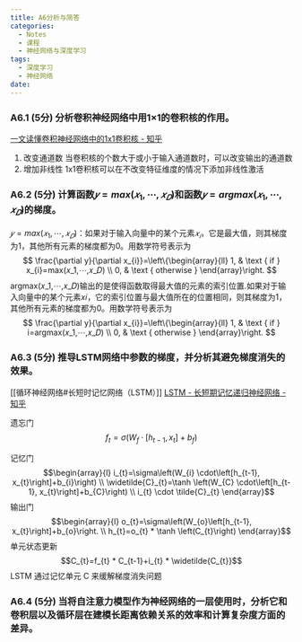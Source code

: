 ```yaml
---
title: A6分析与简答
categories:
  - Notes
  - 课程
  - 神经网络与深度学习
tags:
  - 深度学习
  - 神经网络
date:
---
```

### A6.1 (5分) 分析卷积神经网络中用1×1的卷积核的作用。
[一文读懂卷积神经网络中的1x1卷积核 - 知乎](https://zhuanlan.zhihu.com/p/40050371)

1. 改变通道数
	当卷积核的个数大于或小于输入通道数时，可以改变输出的通道数
2. 增加非线性 
	1x1卷积核可以在不改变特征维度的情况下添加非线性激活
### A6.2 (5分) 计算函数$𝑦 = max(𝑥_1,⋯,𝑥_𝐷)$和函数$𝑦 = argmax(𝑥_1,⋯,𝑥_𝐷)$的梯度。
$𝑦 = max(𝑥_1,⋯,𝑥_𝐷)$：如果对于输入向量中的某个元素$𝑥_𝑖$，它是最大值，则其梯度为1，其他所有元素的梯度都为0。用数学符号表示为
$$
\frac{\partial y}{\partial x_{i}}=\left\{\begin{array}{ll}
1, & \text { if } x_{i}=max(𝑥_1,⋯,𝑥_𝐷) \\
0, & \text { otherwise }
\end{array}\right.
$$
argmax(𝑥_1,⋯,𝑥_𝐷)输出的是使得函数取得最大值的元素的索引位置.如果对于输入向量中的某个元素𝑥𝑖，它的索引位置与最大值所在的位置相同，则其梯度为1，其他所有元素的梯度都为0。用数学符号表示为
$$
\frac{\partial y}{\partial x_{i}}=\left\{\begin{array}{ll}
1, & \text { if } i=argmax(𝑥_1,⋯,𝑥_𝐷) \\
0, & \text { otherwise }
\end{array}\right.
$$
### A6.3 (5分) 推导LSTM网络中参数的梯度，并分析其避免梯度消失的效果。
[[循环神经网络#长短时记忆网络（LSTM）]]
[LSTM - 长短期记忆递归神经网络 - 知乎](https://zhuanlan.zhihu.com/p/123857569)

遗忘门
$$f_{t}=\sigma\left(W_{f} \cdot\left[h_{t-1}, x_{t}\right]+b_{f}\right)$$

记忆门
$$\begin{array}{l}
i_{t}=\sigma\left(W_{i} \cdot\left[h_{t-1}, x_{t}\right]+b_{i}\right) \\
\widetilde{C}_{t}=\tanh \left(W_{C} \cdot\left[h_{t-1}, x_{t}\right]+b_{C}\right) \\
i_{t} \cdot \tilde{C}_{t}
\end{array}$$
输出门
$$\begin{array}{l}
o_{t}=\sigma\left(W_{o}\left[h_{t-1}, x_{t}\right]+b_{o}\right. \\
h_{t}=o_{t} * \tanh \left(C_{t}\right)
\end{array}$$
单元状态更新
$$C_{t}=f_{t} * C_{t-1}+i_{t} * \widetilde{C_{t}}$$
LSTM 通过记忆单元 C 来缓解梯度消失问题
### A6.4 (5分) 当将自注意力模型作为神经网络的一层使用时，分析它和卷积层以及循环层在建模长距离依赖关系的效率和计算复杂度方面的差异。
